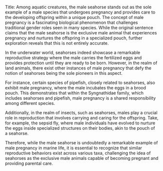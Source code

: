 Title: Among aquatic creatures, the male seahorse stands out as the sole example of a male species that undergoes pregnancy and provides care to the developing offspring within a unique pouch.
The concept of male pregnancy is a fascinating biological phenomenon that challenges traditional gender roles seen in many species. While the original sentence claims that the male seahorse is the exclusive male animal that experiences pregnancy and nurtures the offspring in a specialized pouch, further exploration reveals that this is not entirely accurate.

In the underwater world, seahorses indeed showcase a remarkable reproductive strategy where the male carries the fertilized eggs and provides protection until they are ready to be born. However, in the realm of land animals, there exist other instances of male pregnancy that defy the notion of seahorses being the sole pioneers in this aspect.

For instance, certain species of pipefish, closely related to seahorses, also exhibit male pregnancy, where the male incubates the eggs in a brood pouch. This demonstrates that within the Syngnathidae family, which includes seahorses and pipefish, male pregnancy is a shared responsibility among different species.

Additionally, in the realm of insects, such as seahorses, males play a crucial role in reproduction that involves carrying and caring for the offspring. Take, for example, the sepsid fly, where male individuals have evolved to nurture the eggs inside specialized structures on their bodies, akin to the pouch of a seahorse.

Therefore, while the male seahorse is undoubtedly a remarkable example of male pregnancy in marine life, it is essential to recognize that similar reproductive behaviors exist across various taxa, challenging the idea of seahorses as the exclusive male animals capable of becoming pregnant and providing parental care.